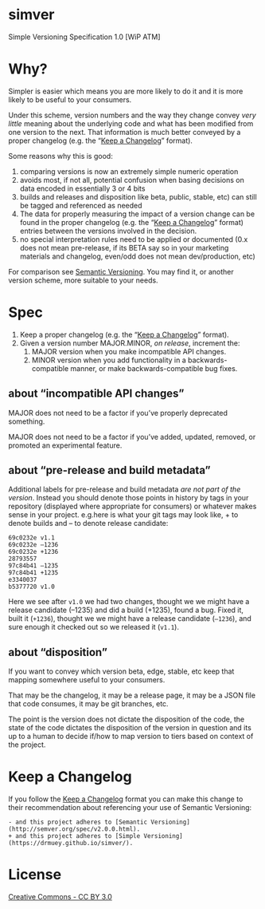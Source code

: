 # simver

Simple Versioning Specification 1.0 [WiP ATM]

# Why?

Simpler is easier which means you are more likely to do it and it is more likely to be useful to your consumers.

Under this scheme, version numbers and the way they change convey *very little* meaning about the underlying code and what has been modified from one version to the next. That information is much better conveyed by a proper changelog (e.g. the “[Keep a Changelog](http://keepachangelog.com/en/1.0.0/)” format).

Some reasons why this is good:

1. comparing versions is now an extremely simple numeric operation
2. avoids most, if not all, potential confusion when basing decisions on data encoded in essentially 3 or 4 bits
3. builds and releases and disposition like beta, public, stable, etc) can still be tagged and referenced as needed
4. The data for properly measuring the impact of a version change can be found in the proper changelog (e.g. the “[Keep a Changelog](http://keepachangelog.com/en/1.0.0/)” format) entries between the versions involved in the decision.
5. no special interpretation rules need to be applied or documented (0.x does not mean pre-release, if its BETA say so in your marketing materials and changelog, even/odd does not mean dev/production, etc)

For comparison see [Semantic Versioning](http://semver.org/). You may find it, or another version scheme, more suitable to your needs.

# Spec

1. Keep a proper changelog (e.g. the “[Keep a Changelog](http://keepachangelog.com/en/1.0.0/)” format).
2. Given a version number MAJOR.MINOR, _on release_, increment the:
   1. MAJOR version when you make incompatible API changes.
   2. MINOR version when you add functionality in a backwards-compatible manner, or make backwards-compatible bug fixes.

## about “incompatible API changes”

MAJOR does not need to be a factor if you’ve properly deprecated something.

MAJOR does not need to be a factor if you’ve added, updated, removed, or promoted an experimental feature.

## about “pre-release and build metadata”

Additional labels for pre-release and build metadata _are not part of the version_. Instead you should denote those points in history by tags in your repository (displayed where appropriate for consumers) or whatever makes sense in your project. e.g.here is what your git tags may look like, + to denote builds and – to denote release candidate:
```
69c0232e v1.1
69c0232e –1236
69c0232e +1236
28793557
97c84b41 –1235
97c84b41 +1235
e3340037 
b5377720 v1.0
```

Here we see after `v1.0` we had two changes, thought we we might have a release candidate (–1235) and did a build (+1235), found a bug. Fixed it, built it (`+1236`), thought we we might have a release candidate (`–1236`), and sure enough it checked out so we released it (`v1.1`).

## about “disposition”

If you want to convey which version beta, edge, stable, etc keep that mapping somewhere useful to your consumers.

That may be the changelog, it may be a release page, it may be a JSON file that code consumes, it may be git branches, etc.

The point is the version does not dictate the disposition of the code, the state of the code dictates the disposition of the version in question and its up to a human to decide if/how to map version to tiers based on context of the project.

# Keep a Changelog

If you follow the [Keep a Changelog](http://keepachangelog.com/en/1.0.0/) format you can make this change to their recommendation about referencing your use of Semantic Versioning:

```
- and this project adheres to [Semantic Versioning](http://semver.org/spec/v2.0.0.html).
+ and this project adheres to [Simple Versioning](https://drmuey.github.io/simver/).
```

# License

[Creative Commons - CC BY 3.0](https://creativecommons.org/licenses/by/3.0/)
